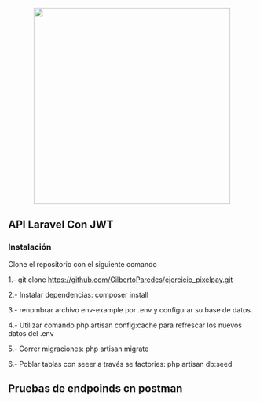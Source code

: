 <p align="center"><a href="https://laravel.com" target="_blank"><img src="https://raw.githubusercontent.com/laravel/art/master/logo-lockup/5%20SVG/2%20CMYK/1%20Full%20Color/laravel-logolockup-cmyk-red.svg" width="400"></a></p>

## API Laravel Con JWT

### Instalación

Clone el repositorio con el siguiente comando

1.- git clone https://github.com/GilbertoParedes/ejercicio_pixelpay.git

2.- Instalar dependencias: composer install

3.- renombrar archivo env-example por .env y configurar su base de datos.

4.- Utilizar comando php artisan config:cache para refrescar los nuevos datos del .env

5.- Correr migraciones: php artisan migrate

6.- Poblar tablas con seeer a través se factories: php artisan db:seed

## Pruebas de endpoinds cn postman
